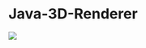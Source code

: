 # Java-3D-Renderer
![](http://1.bp.blogspot.com/-dKZe2K4H1c4/VbvtX-ihNeI/AAAAAAAAAEA/VTy7OhFfKjE/s320/tetrahedron.gif)

